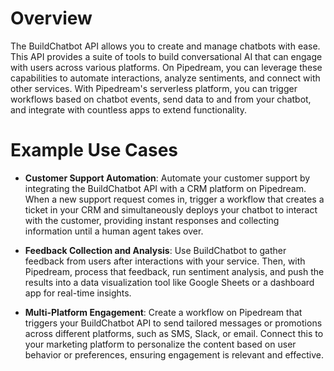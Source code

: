 # Overview

The BuildChatbot API allows you to create and manage chatbots with ease. This API provides a suite of tools to build conversational AI that can engage with users across various platforms. On Pipedream, you can leverage these capabilities to automate interactions, analyze sentiments, and connect with other services. With Pipedream's serverless platform, you can trigger workflows based on chatbot events, send data to and from your chatbot, and integrate with countless apps to extend functionality.

# Example Use Cases

- **Customer Support Automation**: Automate your customer support by integrating the BuildChatbot API with a CRM platform on Pipedream. When a new support request comes in, trigger a workflow that creates a ticket in your CRM and simultaneously deploys your chatbot to interact with the customer, providing instant responses and collecting information until a human agent takes over.

- **Feedback Collection and Analysis**: Use BuildChatbot to gather feedback from users after interactions with your service. Then, with Pipedream, process that feedback, run sentiment analysis, and push the results into a data visualization tool like Google Sheets or a dashboard app for real-time insights.

- **Multi-Platform Engagement**: Create a workflow on Pipedream that triggers your BuildChatbot API to send tailored messages or promotions across different platforms, such as SMS, Slack, or email. Connect this to your marketing platform to personalize the content based on user behavior or preferences, ensuring engagement is relevant and effective.
